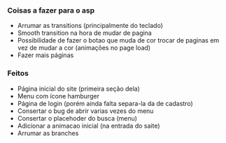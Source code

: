 ### Coisas a fazer para o asp

- Arrumar as transitions (principalmente do teclado)
- Smooth transition na hora de mudar de pagina
- Possibilidade de fazer o botao que muda de cor trocar de paginas em vez de mudar a cor (animações no page load)
- Fazer mais páginas


### Feitos

- Página inicial do site (primeira seção dela)
- Menu  com ícone hamburger
- Página de login (porém ainda falta separa-la da de cadastro)
- Consertar o bug de abrir varias vezes do menu
- Consertar o placehoder do busca (menu)
- Adicionar a animacao inicial (na entrada do saite)
- Arrumar as branches

